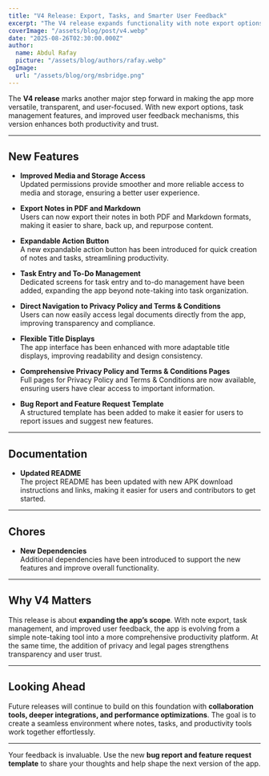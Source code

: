```yaml
---
title: "V4 Release: Export, Tasks, and Smarter User Feedback"
excerpt: "The V4 release expands functionality with note export options, task management, improved media access, and dedicated privacy and feedback features. This update makes the app more versatile, transparent, and user-driven."
coverImage: "/assets/blog/post/v4.webp"
date: "2025-08-26T02:30:00.000Z"
author:
  name: Abdul Rafay
  picture: "/assets/blog/authors/rafay.webp"
ogImage:
  url: "/assets/blog/org/msbridge.png"
---
```


The **V4 release** marks another major step forward in making the app more versatile, transparent, and user-focused. With new export options, task management features, and improved user feedback mechanisms, this version enhances both productivity and trust.  

---

## New Features  

- **Improved Media and Storage Access**  
  Updated permissions provide smoother and more reliable access to media and storage, ensuring a better user experience.  

- **Export Notes in PDF and Markdown**  
  Users can now export their notes in both PDF and Markdown formats, making it easier to share, back up, and repurpose content.  

- **Expandable Action Button**  
  A new expandable action button has been introduced for quick creation of notes and tasks, streamlining productivity.  

- **Task Entry and To-Do Management**  
  Dedicated screens for task entry and to-do management have been added, expanding the app beyond note-taking into task organization.  

- **Direct Navigation to Privacy Policy and Terms & Conditions**  
  Users can now easily access legal documents directly from the app, improving transparency and compliance.  

- **Flexible Title Displays**  
  The app interface has been enhanced with more adaptable title displays, improving readability and design consistency.  

- **Comprehensive Privacy Policy and Terms & Conditions Pages**  
  Full pages for Privacy Policy and Terms & Conditions are now available, ensuring users have clear access to important information.  

- **Bug Report and Feature Request Template**  
  A structured template has been added to make it easier for users to report issues and suggest new features.  

---

## Documentation  

- **Updated README**  
  The project README has been updated with new APK download instructions and links, making it easier for users and contributors to get started.  

---

## Chores  

- **New Dependencies**  
  Additional dependencies have been introduced to support the new features and improve overall functionality.  

---

## Why V4 Matters  

This release is about **expanding the app’s scope**. With note export, task management, and improved user feedback, the app is evolving from a simple note-taking tool into a more comprehensive productivity platform. At the same time, the addition of privacy and legal pages strengthens transparency and user trust.  

---

## Looking Ahead  

Future releases will continue to build on this foundation with **collaboration tools, deeper integrations, and performance optimizations**. The goal is to create a seamless environment where notes, tasks, and productivity tools work together effortlessly.  

---

Your feedback is invaluable. Use the new **bug report and feature request template** to share your thoughts and help shape the next version of the app.